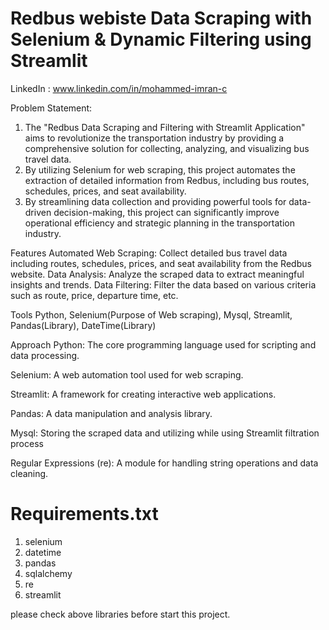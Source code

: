 # Redbus webiste Data Scraping with Selenium & Dynamic Filtering using Streamlit

LinkedIn : www.linkedin.com/in/mohammed-imran-c

Problem Statement:

1. The "Redbus Data Scraping and Filtering with Streamlit Application" aims to revolutionize the transportation industry by providing a comprehensive solution for collecting, analyzing, and visualizing bus travel data. 
2. By utilizing Selenium for web scraping, this project automates the extraction of detailed information from Redbus, including bus routes, schedules, prices, and seat availability. 
3. By streamlining data collection and providing powerful tools for data-driven decision-making, this project can significantly improve operational efficiency and strategic planning in the transportation industry.

Features Automated Web Scraping: Collect detailed bus travel data including routes, schedules, prices, and seat availability from the Redbus website. Data Analysis: Analyze the scraped data to extract meaningful insights and trends. Data Filtering: Filter the data based on various criteria such as route, price, departure time, etc.

Tools Python, Selenium(Purpose of Web scraping), Mysql, Streamlit, Pandas(Library), DateTime(Library)

Approach Python: The core programming language used for scripting and data processing.

Selenium: A web automation tool used for web scraping.

Streamlit: A framework for creating interactive web applications.

Pandas: A data manipulation and analysis library.

Mysql: Storing the scraped data and utilizing while using Streamlit filtration process

Regular Expressions (re): A module for handling string operations and data cleaning.

# Requirements.txt

1. selenium
2. datetime
3. pandas
4. sqlalchemy
5. re
6. streamlit

please check above libraries before start this project.

